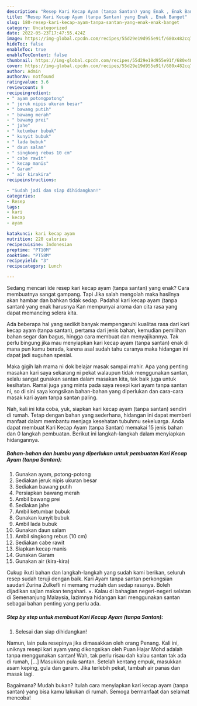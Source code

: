 ```yaml
---
description: "Resep Kari Kecap Ayam (tanpa Santan) yang Enak , Enak Banget"
title: "Resep Kari Kecap Ayam (tanpa Santan) yang Enak , Enak Banget"
slug: 180-resep-kari-kecap-ayam-tanpa-santan-yang-enak-enak-banget
category: Uncategorized
date: 2022-05-23T17:47:55.424Z
image: https://img-global.cpcdn.com/recipes/55d29e19d955e91f/680x482cq70/kari-kecap-ayam-tanpa-santan-foto-resep-utama.jpg
hideToc: false
enableToc: true
enableTocContent: false
thumbnail: https://img-global.cpcdn.com/recipes/55d29e19d955e91f/680x482cq70/kari-kecap-ayam-tanpa-santan-foto-resep-utama.jpg
cover: https://img-global.cpcdn.com/recipes/55d29e19d955e91f/680x482cq70/kari-kecap-ayam-tanpa-santan-foto-resep-utama.jpg
author: Admin
authorAv: notfound
ratingvalue: 3.6
reviewcount: 9
recipeingredient:
- " ayam potongpotong"
- " jeruk nipis ukuran besar"
- " bawang putih"
- " bawang merah"
- " bawang prei"
- " jahe"
- " ketumbar bubuk"
- " kunyit bubuk"
- " lada bubuk"
- " daun salam"
- " singkong rebus 10 cm"
- " cabe rawit"
- " kecap manis"
- " Garam"
- " air kirakira"
recipeinstructions:

- "Sudah jadi dan siap dihidangkan!"
categories:
- Resep
tags:
- kari
- kecap
- ayam

katakunci: kari kecap ayam 
nutrition: 220 calories
recipecuisine: Indonesian
preptime: "PT10M"
cooktime: "PT58M"
recipeyield: "3"
recipecategory: Lunch

---
```



Sedang mencari ide resep kari kecap ayam (tanpa santan) yang enak? Cara membuatnya sangat gampang. Tapi Jika salah mengolah maka hasilnya akan hambar dan bahkan tidak sedap. Padahal kari kecap ayam (tanpa santan) yang enak harusnya Kan mempunyai aroma dan cita rasa yang dapat memancing selera kita.


Ada beberapa hal yang sedikit banyak mempengaruhi kualitas rasa dari kari kecap ayam (tanpa santan), pertama dari jenis bahan, kemudian pemilihan bahan segar dan bagus, hingga cara membuat dan menyajikannya. Tak perlu bingung jika mau menyiapkan kari kecap ayam (tanpa santan) enak di mana pun kamu berada, karena asal sudah tahu caranya maka hidangan ini dapat jadi suguhan spesial.

Maka gigih lah mama ni dok belajar masak sampai mahir. Apa yang penting masakan kari saya sekarang ni pekat walaupun tidak menggunakan santan, selalu sangat gunakan santan dalam masakan kita, tak baik juga untuk kesihatan. Ramai juga yang minta pada saya resepi kari ayam tanpa santan ni, so di sini saya kongsikan bahan-bahan yang diperlukan dan cara-cara masak kari ayam tanpa santan paling.


Nah, kali ini kita coba, yuk, siapkan kari kecap ayam (tanpa santan) sendiri di rumah. Tetap dengan bahan yang sederhana, hidangan ini dapat memberi manfaat dalam membantu menjaga kesehatan tubuhmu sekeluarga. Anda dapat membuat Kari Kecap Ayam (tanpa Santan) memakai 15 jenis bahan dan 0 langkah pembuatan. Berikut ini langkah-langkah dalam menyiapkan hidangannya.

<!--inarticleads1-->

##### Bahan-bahan dan bumbu yang diperlukan untuk pembuatan Kari Kecap Ayam (tanpa Santan):

1. Gunakan  ayam, potong-potong
1. Sediakan  jeruk nipis ukuran besar
1. Sediakan  bawang putih
1. Persiapkan  bawang merah
1. Ambil  bawang prei
1. Sediakan  jahe
1. Ambil  ketumbar bubuk
1. Gunakan  kunyit bubuk
1. Ambil  lada bubuk
1. Gunakan  daun salam
1. Ambil  singkong rebus (10 cm)
1. Sediakan  cabe rawit
1. Siapkan  kecap manis
1. Gunakan  Garam
1. Gunakan  air (kira-kira)


Cukup ikuti bahan dan langkah-langkah yang sudah kami berikan, seluruh resep sudah teruji dengan baik. Kari Ayam tanpa santan perkongsian saudari Zurina Zulkefli ni memang mudah dan sedap rasanya. Boleh dijadikan sajian makan tengahari. ×. Kalau di bahagian negeri-negeri selatan di Semenanjung Malaysia, lazimnya hidangan kari menggunakan santan sebagai bahan penting yang perlu ada. 

<!--inarticleads2-->

##### Step by step untuk membuat Kari Kecap Ayam (tanpa Santan):


1. Selesai dan siap dihidangkan!

Namun, lain pula resepinya jika dimasakkan oleh orang Penang. Kali ini, uniknya resepi kari ayam yang dikongsikan oleh Puan Hajar Mohd adalah tanpa menggunakan santan! Wah, tak perlu risau dah kalau santan tak ada di rumah, […] Masukkan pula santan. Setelah kentang empuk, masukkan asam keping, gula dan garam. Jika terlebih pekat, tambah air panas dan masak lagi. 

Bagaimana? Mudah bukan? Itulah cara menyiapkan kari kecap ayam (tanpa santan) yang bisa kamu lakukan di rumah. Semoga bermanfaat dan selamat mencoba!
